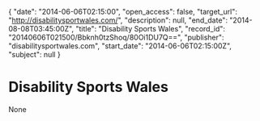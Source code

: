 {
  "date": "2014-06-06T02:15:00", 
  "open_access": false, 
  "target_url": "http://disabilitysportwales.com/", 
  "description": null, 
  "end_date": "2014-08-08T03:45:00Z", 
  "title": "Disability Sports Wales", 
  "record_id": "20140606T021500/Bbknh0tzShoq/80Oi1DU7Q==", 
  "publisher": "disabilitysportwales.com", 
  "start_date": "2014-06-06T02:15:00Z", 
  "subject": null
}

# Disability Sports Wales

None